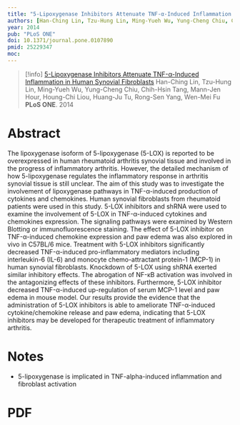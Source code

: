 ```yaml
---
title: "5-Lipoxygenase Inhibitors Attenuate TNF-α-Induced Inflammation in Human Synovial Fibroblasts"
authors: [Han-Ching Lin, Tzu-Hung Lin, Ming-Yueh Wu, Yung-Cheng Chiu, Chih-Hsin Tang, Mann-Jen Hour, Houng-Chi Liou, Huang-Ju Tu, Rong-Sen Yang, Wen-Mei Fu]
year: 2014
pub: "PLoS ONE"
doi: 10.1371/journal.pone.0107890
pmid: 25229347
moc: 
---
```

>[!info]
[5-Lipoxygenase Inhibitors Attenuate TNF-α-Induced Inflammation in Human Synovial Fibroblasts](https://pubmed.ncbi.nlm.nih.gov/25229347/)
Han-Ching Lin, Tzu-Hung Lin, Ming-Yueh Wu, Yung-Cheng Chiu, Chih-Hsin Tang, Mann-Jen Hour, Houng-Chi Liou, Huang-Ju Tu, Rong-Sen Yang, Wen-Mei Fu
**PLoS ONE**. 2014

# Abstract
The lipoxygenase isoform of 5-lipoxygenase (5-LOX) is reported to be overexpressed in human rheumatoid arthritis synovial tissue and involved in the progress of inflammatory arthritis. However, the detailed mechanism of how 5-lipoxygenase regulates the inflammatory response in arthritis synovial tissue is still unclear. The aim of this study was to investigate the involvement of lipoxygenase pathways in TNF-α-induced production of cytokines and chemokines. Human synovial fibroblasts from rheumatoid patients were used in this study. 5-LOX inhibitors and shRNA were used to examine the involvement of 5-LOX in TNF-α-induced cytokines and chemokines expression. The signaling pathways were examined by Western Blotting or immunofluorescence staining. The effect of 5-LOX inhibitor on TNF-α-induced chemokine expression and paw edema was also explored in vivo in C57BL/6 mice. Treatment with 5-LOX inhibitors significantly decreased TNF-α-induced pro-inflammatory mediators including interleukin-6 (IL-6) and monocyte chemo-attractant protein-1 (MCP-1) in human synovial fibroblasts. Knockdown of 5-LOX using shRNA exerted similar inhibitory effects. The abrogation of NF-κB activation was involved in the antagonizing effects of these inhibitors. Furthermore, 5-LOX inhibitor decreased TNF-α-induced up-regulation of serum MCP-1 level and paw edema in mouse model. Our results provide the evidence that the administration of 5-LOX inhibitors is able to ameliorate TNF-α-induced cytokine/chemokine release and paw edema, indicating that 5-LOX inhibitors may be developed for therapeutic treatment of inflammatory arthritis.

# Notes
- 5-lipoxygenase is implicated in TNF-alpha-induced inflammation and fibroblast activation

# PDF
